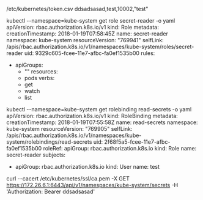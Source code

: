/etc/kubernetes/token.csv
ddsadsasad,test,10002,"test"

kubectl --namespace=kube-system get role secret-reader -o yaml
apiVersion: rbac.authorization.k8s.io/v1
kind: Role
metadata:
  creationTimestamp: 2018-01-19T07:58:45Z
  name: secret-reader
  namespace: kube-system
  resourceVersion: "769941"
  selfLink: /apis/rbac.authorization.k8s.io/v1/namespaces/kube-system/roles/secret-reader
  uid: 9329c605-fcee-11e7-afbc-fa0ef1535b00
rules:
- apiGroups:
  - ""
  resources:
  - pods
  verbs:
  - get
  - watch
  - list
  

kubectl --namespace=kube-system get rolebinding read-secrets -o yaml
apiVersion: rbac.authorization.k8s.io/v1
kind: RoleBinding
metadata:
  creationTimestamp: 2018-01-19T07:55:58Z
  name: read-secrets
  namespace: kube-system
  resourceVersion: "769905"
  selfLink: /apis/rbac.authorization.k8s.io/v1/namespaces/kube-system/rolebindings/read-secrets
  uid: 2f68f5a5-fcee-11e7-afbc-fa0ef1535b00
roleRef:
  apiGroup: rbac.authorization.k8s.io
  kind: Role
  name: secret-reader
subjects:
- apiGroup: rbac.authorization.k8s.io
  kind: User
  name: test
  
  
curl --cacert /etc/kubernetes/ssl/ca.pem -X GET https://172.26.6.1:6443/api/v1/namespaces/kube-system/secrets  -H 'Authorization: Bearer ddsadsasad'





